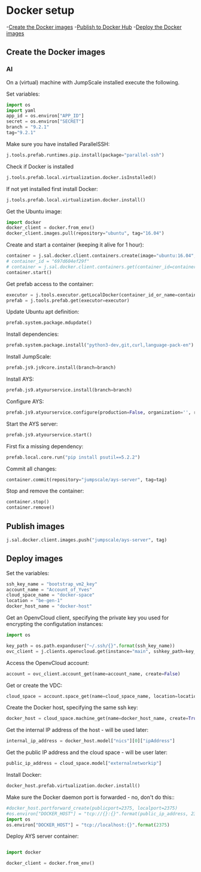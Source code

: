 # Docker setup

-[Create the Docker images](#create-images)
-[Publish to Docker Hub](#publish-images)
-[Deploy the Docker images](#deploy-images)

<a id="create-images"></a>
## Create the Docker images

### AI

On a (virtual) machine with JumpScale installed execute the following.

Set variables:
```python
import os
import yaml
app_id = os.environ["APP_ID"]
secret = os.environ["SECRET"]
branch = "9.2.1"
tag="9.2.1"
```

Make sure you have installed ParallelSSH:
```python
j.tools.prefab.runtimes.pip.install(package="parallel-ssh")
```

Check if Docker is installed
```python
j.tools.prefab.local.virtualization.docker.isInstalled()
```

If not yet installed first install Docker:
```python
j.tools.prefab.local.virtualization.docker.install()
```

Get the Ubuntu image:
```python
import docker
docker_client = docker.from_env()
docker_client.images.pull(repository="ubuntu", tag="16.04")
```

Create and start a container (keeping it alive for 1 hour):
```python
container = j.sal.docker.client.containers.create(image="ubuntu:16.04", command="sleep 3600")
# container_id = "697d604ef29f"
# container = j.sal.docker.client.containers.get(container_id=container_id)
container.start()
```

Get prefab access to the container:
```python
executor = j.tools.executor.getLocalDocker(container_id_or_name=container.id)
prefab = j.tools.prefab.get(executor=executor)
```

Update Ubuntu apt definition:
```python
prefab.system.package.mdupdate()
```

Install dependencies:
```python
prefab.system.package.install("python3-dev,git,curl,language-pack-en")
```

Install JumpScale:
```python
prefab.js9.js9core.install(branch=branch)
```

Install AYS:
```python
prefab.js9.atyourservice.install(branch=branch)
```

Configure AYS:
```python
prefab.js9.atyourservice.configure(production=False, organization='', restart=True, host="0.0.0.0", port=5000)
```

Start the AYS server:
```python
prefab.js9.atyourservice.start()
```

First fix a missing dependency:
```python
prefab.local.core.run("pip install psutil==5.2.2")
```

Commit all changes:
```python
container.commit(repository="jumpscale/ays-server", tag=tag)
```

Stop and remove the container:
```python
container.stop()
container.remove()
```

<a id="publish-images"></a>
## Publish images

```python
j.sal.docker.client.images.push("jumpscale/ays-server", tag)
```

<a id="deploy-images"></a>
## Deploy images

Set the variables:
```python
ssh_key_name = "bootstrap_vm2_key"
account_name = "Account_of_Yves"
cloud_space_name = "docker-space"
location = "be-gen-1"
docker_host_name = "docker-host"
```

Get an OpenvCloud client, specifying the private key you used for encrypting the configutation instances:
```python
import os

key_path = os.path.expanduser("~/.ssh/{}".format(ssh_key_name))
ovc_client = j.clients.openvcloud.get(instance="main", sshkey_path=key_path)
```

Access the OpenvCloud account:
```python
account = ovc_client.account_get(name=account_name, create=False)
```

Get or create the VDC:
```python
cloud_space = account.space_get(name=cloud_space_name, location=location, create=True)
```

Create the Docker host, specifying the same ssh key:
```python
docker_host = cloud_space.machine_get(name=docker_host_name, create=True, sshkeyname=ssh_key_name)
```

Get the internal IP address of the host - will be used later:
```python
internal_ip_address = docker_host.model["nics"][0]["ipAddress"]
```

Get the public IP address and the cloud space - will be user later:
```python
public_ip_address = cloud_space.model["externalnetworkip"]
```

Install Docker:
```python
docker_host.prefab.virtualization.docker.install()
```

Make sure the Docker daemon port is forwarded - no, don't do this::
```python
#docker_host.portforward_create(publicport=2375, localport=2375)
#os.environ["DOCKER_HOST"] = "tcp://{}:{}".format(public_ip_address, 2375)
import os
os.environ["DOCKER_HOST"] = "tcp://localhost:{}".format(2375)
```

Deploy AYS server container:
```python

import docker

docker_client = docker.from_env()
```
